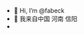 - 👋 Hi, I’m @fabeck
- 🌱 我来自中国 河南 信阳
- 
<!---
fabeck4112/fabeck4112 is a ✨ special ✨ repository because its `README.md` (this file) appears on your GitHub profile.
You can click the Preview link to take a look at your changes.
--->
